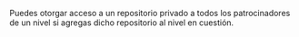 Puedes otorgar acceso a un repositorio privado a todos los patrocinadores de un nivel si agregas dicho repositorio al nivel en cuestión.
